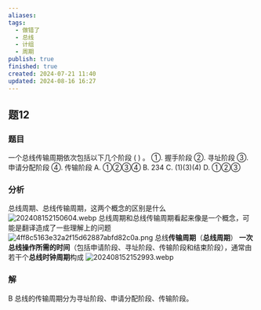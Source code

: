```yaml
---
aliases: 
tags:
  - 做错了
  - 总线
  - 计组
  - 周期
publish: true
finished: true
created: 2024-07-21 11:40
updated: 2024-08-16 16:27
---
```


## 题12
### 题目
一个总线传输周期依次包括以下几个阶段 ( ) 。
①. 握手阶段 
②. 寻址阶段 
③. 申请分配阶段 
④. 传输阶段
A. ①②③④ B. 234 C. (1)(3)(4) D. ①②③
### 分析
总线周期、总线传输周期，这两个概念的区别是什么
![202408152150604.webp](https://img.hwenyi.tech/202408152150604.webp)
总线周期和总线传输周期看起来像是一个概念，可能是翻译造成了一些理解上的问题
![4ff8c5163e32a2f15d62887abfd82c0a.png](https://img.hwenyi.tech/202408161635205.webp)
总线**传输周期**（**总线周期**）
**一次总线操作所需的时间**（包括申请阶段、寻址阶段、传输阶段和结束阶段），通常由若干个**总线时钟周期**构成
![202408152152993.webp](https://img.hwenyi.tech/202408152152993.webp)
### 解
B
总线的传输周期分为寻址阶段、申请分配阶段、传输阶段。